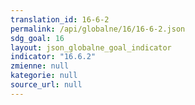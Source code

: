 ```yaml
---
translation_id: 16-6-2
permalink: /api/globalne/16/16-6-2.json
sdg_goal: 16
layout: json_globalne_goal_indicator
indicator: "16.6.2"
zmienne: null
kategorie: null
source_url: null
---
```

